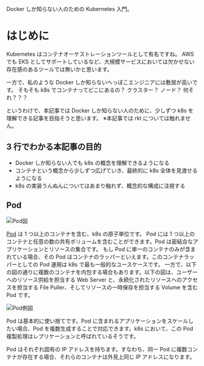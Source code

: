 Docker しか知らない人のための Kubernetes 入門。

# はじめに

Kubernetes はコンテナオーケストレーションツールとして有名ですね。
AWS でも EKS としてサポートしているなど、大規模サービスにおいては欠かせない存在感のあるツールでは無いかと思います。

一方で、私のような Docker しか知らないへっぽこエンジニアには敷居が高いです。
そもそも k8s でコンテナってどこにあるの？ クラスター？ ノード？ 何それ？？？

というわけで、本記事では Docker しか知らない人のために、少しずつ k8s を理解できる記事を目指そうと思います。
※本記事では rkt については触れません。

## 3 行でわかる本記事の目的

- Docker しか知らない人でも k8s の概念を理解できるようになる
- コンテナという概念から少しずつ広げていき、最終的に k8s 全体を見渡せるようになる
- k8s の実装うんぬんについてはあまり触れず、概念的な構成に注視する

## Pod

![Pod図](https://d33wubrfki0l68.cloudfront.net/fe03f68d8ede9815184852ca2a4fd30325e5d15a/98064/docs/tutorials/kubernetes-basics/public/images/module_03_pods.svg)

[Pod](https://kubernetes.io/ja/docs/concepts/workloads/pods/pod-overview/) は 1 つ以上のコンテナを含む、k8s の原子単位です。
Pod には 1 つ以上のコンテナと任意の数の共有ボリュームを含むことができます。Pod は密結合なアプリケーションとリソースの集合です。
もし Pod に単一のコンテナのみが含まれている場合、その Pod はコンテナのラッパーといえます。このコンテナラッパーとしての Pod 運用は k8s で最も一般的なユースケースです。
一方で、以下の図の通りに複数のコンテナを内包する場合もあります。以下の図は、ユーザーへのリソース供給を担当する Web Server と、永続化されたリソースへのアクセスを担当する File Puller、そしてリソースの一時保存を担当する Volume を含む Pod です。

![Pod例図](https://d33wubrfki0l68.cloudfront.net/aecab1f649bc640ebef1f05581bfcc91a48038c4/728d6/images/docs/pod.svg)

Pod は基本的に使い捨てです。Pod に含まれるアプリケーションをスケールしたい場合、Pod を複数生成することで対応できます。k8s において、この Pod 複製処理はレプリケーションと呼ばれているそうです。

Pod はそれぞれ固有の IP アドレスを持ちます。すなわち、同一 Pod に複数コンテナが存在する場合、それらのコンテナは外見上同じ IP アドレスになります。
